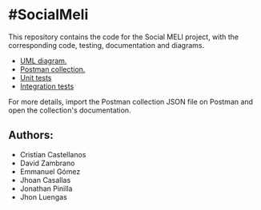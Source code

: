 # \#SocialMeli

This repository contains the code for the Social MELI project, with the corresponding code, testing, documentation and diagrams.

- [UML diagram.](src/main/resources/Sprint1Grupo9.drawio.png)
- [Postman collection.](src/main/resources/Social_MELI_-_Sprint_1.postman_collection.json)
- [Unit tests](src/test/java/com/bootcamp/be_java_hisp_w25_g9)
- [Integration tests](src/test/java/com/bootcamp/be_java_hisp_w25_g9/integration)

For more details, import the Postman collection JSON file on Postman and open the collection's documentation.

## Authors:

- Cristian Castellanos
- David Zambrano
- Emmanuel Gómez
- Jhoan Casallas
- Jonathan Pinilla
- Jhon Luengas
